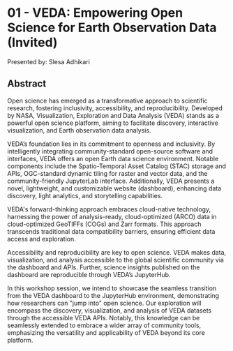# 01 - VEDA: Empowering Open Science for Earth Observation Data (Invited)

Presented by: Slesa Adhikari

## Abstract
Open science has emerged as a transformative approach to scientific research, fostering inclusivity, accessibility, and reproducibility. Developed by NASA, Visualization, Exploration and Data Analysis (VEDA) stands as a powerful open science platform, aiming to facilitate discovery, interactive visualization, and Earth observation data analysis.

VEDA’s foundation lies in its commitment to openness and inclusivity. By intelligently integrating community-standard open-source software and interfaces, VEDA offers an open Earth data science environment. Notable components include the Spatio-Temporal Asset Catalog (STAC) storage and APIs, OGC-standard dynamic tiling for raster and vector data, and the community-friendly JupyterLab interface. Additionally, VEDA presents a novel, lightweight, and customizable website (dashboard), enhancing data discovery, light analytics, and storytelling capabilities.

VEDA's forward-thinking approach embraces cloud-native technology, harnessing the power of analysis-ready, cloud-optimized (ARCO) data in cloud-optimized GeoTIFFs (COGs) and Zarr formats. This approach transcends traditional data compatibility barriers, ensuring efficient data access and exploration.

Accessibility and reproducibility are key to open science. VEDA makes data, visualization, and analysis accessible to the global scientific community via the dashboard and APIs. Further, science insights published on the dashboard are reproducible through VEDA’s JupyterHub.

In this workshop session, we intend to showcase the seamless transition from the VEDA dashboard to the JupyterHub environment, demonstrating how researchers can "jump into" open science. Our exploration will encompass the discovery, visualization, and analysis of VEDA datasets through the accessible VEDA APIs. Notably, this knowledge can be seamlessly extended to embrace a wider array of community tools, emphasizing the versatility and applicability of VEDA beyond its core platform.